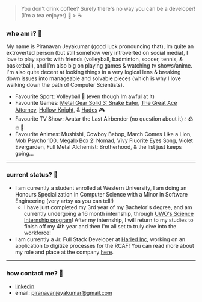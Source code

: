 > You don't drink coffee? Surely there's no way you can be a developer! (I'm a tea enjoyer) 🍵 > ☕ 
### who am i? 🧐
My name is Piranavan Jeyakumar (good luck pronouncing that), Im quite an extroverted person (but still somehow very introverted on social media), I love to play sports with friends (volleyball, badminton, soccer, tennis, & basketball), and I'm also big on playing games & watching tv shows/anime. I'm also quite decent at looking things in a very logical lens & breaking down issues into manageable and solvable pieces (which is why I love walking down the path of Computer Scientists).
- Favourite Sport: Volleyball 🏐 (even though Im awful at it)
- Favourite Games: [Metal Gear Solid 3: Snake Eater](https://metalgear.fandom.com/wiki/Metal_Gear_Solid_3:_Snake_Eater), [The Great Ace Attorney](https://www.ace-attorney.com/great1-2/en-asia/), [Hollow Knight](https://hollowknight.fandom.com/wiki/Hollow_Knight_Wiki), & [Hades](https://hades.fandom.com/wiki/Hades_(game)) 🎮
- Favourite TV Show: Avatar the Last Airbender (no question about it) 💧 🪨 🔥 💨
- Favourite Animes: Mushishi, Cowboy Bebop, March Comes Like a Lion, Mob Psycho 100, Megalo Box 2: Nomad, Vivy Fluorite Eyes Song, Violet Evergarden, Full Metal Alchemist: Brotherhood, & the list just keeps going...
---
### current status? 🤖

- I am currently a student enrolled at Western University, I am doing an Honours Specialization in Computer Science with a Minor in Software Engineering (very artsy as you can tell!)
  - I have just completed my 3rd year of my Bachelor's degree, and am currently undergoing a 16 month internship, through [UWO's Science Internship program](https://www.uwo.ca/sci/undergraduate/careers_and_internships/science_internship_program/index.html)! After my internship, I will return to my studies to finish off my 4th year and then I'm all set to truly dive into the workforce!
- I am currently a Jr. Full Stack Developer at [Harled Inc](https://harled.ca/), working on an application to digitize processes for the RCAF! You can read more about my role and place at the company [here](https://harled.ca/team/piranavan).
---
### how contact me? 📩
- [linkedin](linkedin.com/in/pjeya)
- email: piranavanjeyakumar@gmail.com

